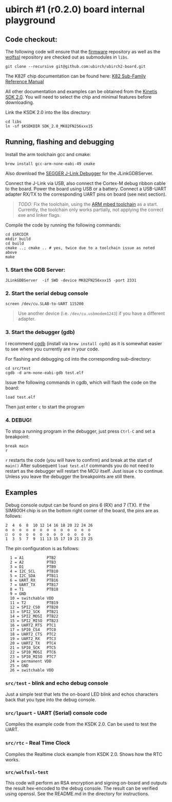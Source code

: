 # ubirch #1 (r0.2.0) board internal playground

## Code checkout:

The following code will ensure that the [firmware](https://github.com/ubirch/firmware) repository as well as the [wolfssl](https://github.com/ubirch/wolfssl)
repository are checked out as submodules in ```libs```.
```
git clone --recursive git@github.com:ubirch/ubirch2-board.git
```


The K82F chip documentation can be found here:
[K82 Sub-Family Reference Manual](http://cache.nxp.com/files/32bit/doc/ref_manual/K82P121M150SF5RM.pdf)

All other documentation and examples can be obtained from the [Kinetis SDK 2.0](http://kex.freescale.com/en/).
You will need to select the chip and minimal features before downloading.

Link the KSDK 2.0 into the libs directory:

```
cd libs
ln -sf $KSDKDIR SDK_2.0_MK82FN256xxx15
```

## Running, flashing and debugging

Install the arm toolchain gcc and cmake:
```
brew install gcc-arm-none-eabi-49 cmake
```

Also download the [SEGGER J-Link Debugger](https://www.segger.com/jlink-software.html) for the JLinkGDBServer.

Connect the J-Link via USB, also connect the Cortex-M debug ribbon cable to the board.
Power the board using USB or a battery. Connect a USB-UART adapter RX/TX to the corresponding UART pins on board (see next section).

> *TODO:* Fix the toolchain, using the
> [ARM mbed toolchain](https://github.com/ARMmbed/target-mbed-gcc/blob/master/CMake/toolchain.cmake) as a start.
> Currently, the toolchain only works partially, not applying the correct exe and linker flags.

Compile the code by running the following commands:

```
cd $SRCDIR
mkdir build
cd build
cmake ..; cmake .. # yes, twice due to a toolchain issue as noted above
make
```

### 1. Start the GDB Server:

```
JLinkGDBServer  -if SWD -device MK82FN256xxx15 -port 2331
```

### 2. Start the serial debug console

```
screen /dev/cu.SLAB-to-UART 115200
```

> Use another device (i.e. ```/dev/cu.usbmodem1243```) if you have a different adapter.

### 3. Start the debugger (gdb)

I recommend [cgdb](https://cgdb.github.io/) (install via ```brew install cgdb```) as it is somewhat easier to see where you currently are in your code.

For flashing and debugging cd into the corresponding sub-directory:
```
cd src/test
cgdb -d arm-none-eabi-gdb test.elf
```

Issue the following commands in cgdb, which will flash the code on the board:

```
load test.elf
```

Then just enter ```c``` to start the program

### 4. DEBUG!

To stop a running program in the debugger, just press ```Ctrl-C``` and set a breakpoint:

```
break main
r
```

```r``` restarts the code (you will have to confirm) and break at the start of ```main()```
After subsequent ```load test.elf``` commands you do not need to restart as the debugger will
restart the MCU itself. Just issue ```c``` to continue. Unless you leave the debugger the breakpoints
are still there.



## Examples

Debug console output can be found on pins 6 (RX) and 7 (TX). If the SIM800H chip is on the bottom right
corner of the board, the pins are as follows:

```
2  4  6  8  10 12 14 16 18 20 22 24 26
o  o  o  o  o  o  o  o  o  o  o  o  o
⚀  o  o  o  o  o  o  o  o  o  o  o  o
1  3  5  7  9  11 13 15 17 19 21 23 25
```

The pin configuration is as follows:

```
  1 = A1          PTB2
  2 = A2          PTB3
  3 = D1          PTB9
  4 = I2C_SCL     PTB10
  5 = I2C_SDA     PTB11
  6 = UART_RX     PTB16
  7 = UART_TX     PTB17
  8 = T1          PTB18
  9 = GND
  10 = switchable VDD
  11 = T2         PTB19
  12 = SPI2_CS0   PTB20
  13 = SPI2_SCK   PTB21
  14 = SPI2_MOSI  PTB22
  15 = SPI2_MISO  PTB23
  16 = UART2_RTS  PTC1
  17 = SPI0_CS4   PTC0
  18 = UART2_CTS  PTC2
  19 = UART2_RX   PTC3
  20 = UART2_TX   PTC4
  21 = SPI0_SCK   PTC5
  22 = SPI0_MOSI  PTC6
  23 = SPI0_MISO  PTC7
  24 = permanent VDD
  25 = GND
  26 = switchable VDD
```

### ```src/test``` - blink and echo debug console

Just a simple test that lets the on-board LED blink and echos characters back that you
type into the debug console.

### ```src/lpuart``` - UART (Serial) console code

Compiles the example code from the KSDK 2.0. Can be used to test the UART.

### ```src/rtc``` - Real Time Clock

Compiles the Realtime clock example from KSDK 2.0. Shows how the RTC works.

### ```src/wolfssl-test```

This code will perform an RSA encryption and signing on-board and outputs the
result hex-encoded to the debug console. The result can be verified using openssl.
See the README.md in the directory for instructions.


